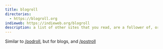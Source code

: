 ```yaml
---
title: blogroll
directories: 
  - https://blogroll.org
indieweb: https://indieweb.org/blogroll
description: a list of other sites that you read, are a follower of, or recommend
---
```


Similar to [/podroll](#podroll), but for blogs, and [/postroll](#postroll)